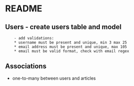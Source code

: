 # README

## Users - create users table and model
        - add validations:
        * username must be present and unique, min 3 max 25
        * email address must be present and unique, max 105
        * email must be valid format, check with email regex

## Associations
- one-to-many
between users and articles

